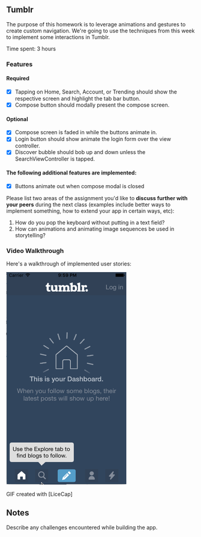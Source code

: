 ## Tumblr

The purpose of this homework is to leverage animations and gestures to create custom navigation. We're going to use the techniques from this week to implement some interactions in Tumblr.

Time spent: 3 hours

### Features

#### Required

- [x] Tapping on Home, Search, Account, or Trending should show the respective screen and highlight the tab bar button.
- [x] Compose button should modally present the compose screen.

#### Optional

- [x] Compose screen is faded in while the buttons animate in.
- [x] Login button should show animate the login form over the view controller.
- [x] Discover bubble should bob up and down unless the SearchViewController is tapped.

#### The following **additional** features are implemented:

- [x] Buttons animate out when compose modal is closed

Please list two areas of the assignment you'd like to **discuss further with your peers** during the next class (examples include better ways to implement something, how to extend your app in certain ways, etc):

1. How do you pop the keyboard without putting in a text field?
2. How can animations and animating image sequences be used in storytelling?

### Video Walkthrough 

Here's a walkthrough of implemented user stories:

![Video Walkthrough](walkthrough4.gif)

GIF created with [LiceCap]

## Notes

Describe any challenges encountered while building the app.
